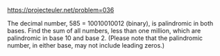 https://projecteuler.net/problem=036

The decimal number, 585 = 10010010012 (binary), is palindromic in both bases.
Find the sum of all numbers, less than one million, which are palindromic in base 10 and base 2.
(Please note that the palindromic number, in either base, may not include leading zeros.)
